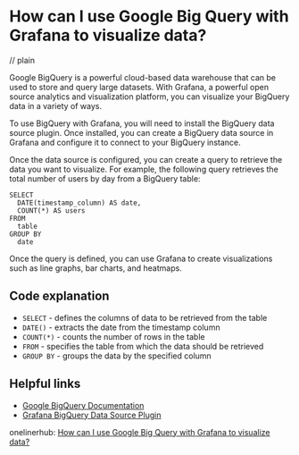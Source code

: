 # How can I use Google Big Query with Grafana to visualize data?
// plain

Google BigQuery is a powerful cloud-based data warehouse that can be used to store and query large datasets. With Grafana, a powerful open source analytics and visualization platform, you can visualize your BigQuery data in a variety of ways.

To use BigQuery with Grafana, you will need to install the BigQuery data source plugin. Once installed, you can create a BigQuery data source in Grafana and configure it to connect to your BigQuery instance.

Once the data source is configured, you can create a query to retrieve the data you want to visualize. For example, the following query retrieves the total number of users by day from a BigQuery table:

```
SELECT
  DATE(timestamp_column) AS date,
  COUNT(*) AS users
FROM
  table
GROUP BY
  date
```

Once the query is defined, you can use Grafana to create visualizations such as line graphs, bar charts, and heatmaps.

## Code explanation


- `SELECT` - defines the columns of data to be retrieved from the table
- `DATE()` - extracts the date from the timestamp column
- `COUNT(*)` - counts the number of rows in the table
- `FROM` - specifies the table from which the data should be retrieved
- `GROUP BY` - groups the data by the specified column

## Helpful links

- [Google BigQuery Documentation](https://cloud.google.com/bigquery/docs)
- [Grafana BigQuery Data Source Plugin](https://grafana.com/grafana/plugins/grafana-bigquery-datasource)

onelinerhub: [How can I use Google Big Query with Grafana to visualize data?](https://onelinerhub.com/google-big-query/how-can-i-use-google-big-query-with-grafana-to-visualize-data)